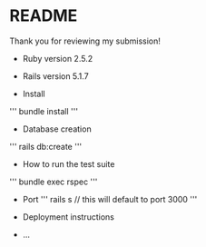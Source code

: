 # README

Thank you for reviewing my submission!

* Ruby version
2.5.2

* Rails version
5.1.7

* Install

'''
  bundle install
'''

* Database creation

'''
  rails db:create
'''

* How to run the test suite

'''
  bundle exec rspec
'''

* Port
'''
  rails s
  // this will default to port 3000
'''

* Deployment instructions

* ...
